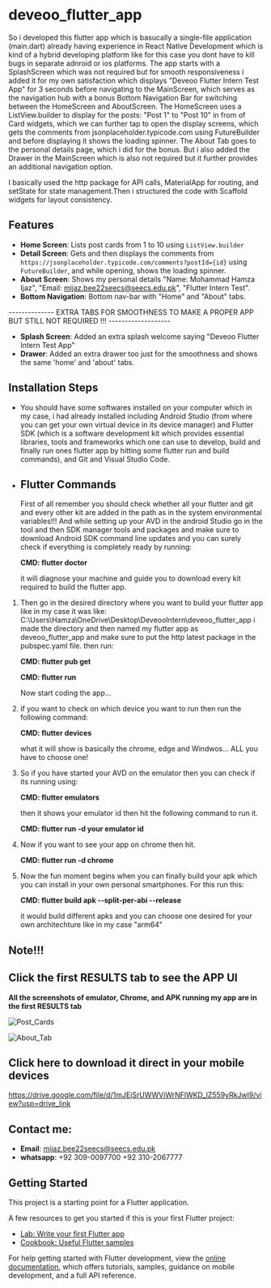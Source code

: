 # deveoo_flutter_app

So i developed this flutter app which is basucally a single-file application (main.dart) already having experience in React Native Development which is kind of a hybrid developing platform like for this case you dont have to kill bugs in separate adnroid or ios platforms.
The app starts with a SplashScreen which was not required but for smooth responsiveness i added it for my own satisfaction which displays "Deveoo Flutter Intern Test App" for 3 seconds before navigating to the MainScreen, which serves as the navigation hub with a bonus Bottom Navigation Bar for switching between the HomeScreen and AboutScreen. The HomeScreen uses a ListView.builder to display for the posts: "Post 1" to "Post 10" in from of Card widgets, which we can further tap to open the display screens, which gets the comments from jsonplaceholder.typicode.com using FutureBuilder and before displaying it shows the loading spinner. The About Tab goes to the  personal details page, which i did for the bonus. But i also added the Drawer in the MainScreen which is also not required but it further  provides an additional navigation option.

I basically  used the http package for API calls, MaterialApp for routing, and setState for state management.Then i structured the code with   Scaffold widgets for layout consistency.

## Features
- **Home Screen**: Lists post cards from 1 to 10  using `ListView.builder`
- **Detail Screen**: Gets and then displays the comments from `https://jsonplaceholder.typicode.com/comments?postId={id}` using `FutureBuilder`, and while opening, shows the loading spinner.
- **About Screen**: Shows my personal details
 "Name: Mohammad Hamza Ijaz", 
 "Email: mijaz.bee22seecs@seecs.edu.pk", 
 "Flutter Intern Test".
- **Bottom Navigation**: Bottom nav-bar with "Home" and "About" tabs.


-------------- EXTRA TABS FOR SMOOTHNESS TO MAKE A PROPER APP BUT STILL NOT REQUIRED !!! -------------------

- **Splash Screen**: Added an extra splash welcome saying "Deveoo Flutter Intern Test App"
- **Drawer**: Added an extra drawer too just for the smoothness and shows the same 'home' and 'about' tabs.

## Installation Steps
 - You should have some softwares installed on your computer which in my case, i had already installed including Android Studio (from where you can get your own virtual device in its device manager) and Flutter SDK (which is a software development kit which provides essential libraries, tools and frameworks which one can use to develop, build and finally run ones flutter app by hitting some flutter run and build commands), and Git and Visual Studio Code.

  - ## Flutter Commands
    First of all remember you should check whether all your flutter and git and every other kit are added in the path as in the system environmental variables!!!
    And while setting up your AVD in the android Studio go in the tool and then SDK manager tools and packages and make sure to download Android SDK command line updates and you can surely check if everything is completely ready by running:

      **CMD: flutter doctor**
   
    it will diagnose your machine and guide you to download every kit required to build the flutter app.

 1. Then go in the desired directory where you want to build your flutter app like in my case it was like:
      C:\Users\Hamza\OneDrive\Desktop\DeveooIntern\deveoo_flutter_app
    i made the directory and then named my flutter app as deveoo_flutter_app and make sure to put the http latest package in the pubspec.yaml file.
    then run:
    
     **CMD: flutter pub get**
    
     **CMD: flutter run**
    

    Now start coding the app...

 3. if you want to check on which device you want to run then run the following command:
    
      **CMD: flutter devices**
    
    what it will show is basically the chrome, edge and Windwos... ALL you have to choose one!

 5. So if you have started your AVD on the emulator then you can check if its running using:
    
      **CMD: flutter emulators**
    
    then it shows your emulator id then hit the following command to run it.
    
      **CMD: flutter run -d your emulator id**

 7. Now if you want to see your app on chrome then hit.
  
      **CMD: flutter run -d chrome**

 9. Now the fun moment begins when you can finally build your apk which you can install in your own personal smartphones. For this run this:
     
      **CMD: flutter build apk --split-per-abi --release**
    
    it would build different apks and you can choose one desired for your own architechture like in my case "arm64"


## Note!!!

## Click the first RESULTS tab to see the APP UI 

**All the screenshots of emulator, Chrome, and APK running my app are in the first RESULTS tab**



![Post_Cards](https://github.com/user-attachments/assets/d0063125-6482-469a-8e8e-6871c53d77ff)





![About_Tab](https://github.com/user-attachments/assets/f169040f-5766-4fa9-9003-3bceb3d510c1)






## Click here to download it direct in your mobile devices


https://drive.google.com/file/d/1mJEjSrUWWViWrNFlWKD_lZ559yRkJwl9/view?usp=drive_link


   
## Contact me:
   - **Email**: mijaz.bee22seecs@seecs.edu.pk
   - **whatsapp**: +92 309-0097700
                   +92 310-2067777
   

## Getting Started

This project is a starting point for a Flutter application.

A few resources to get you started if this is your first Flutter project:

- [Lab: Write your first Flutter app](https://docs.flutter.dev/get-started/codelab)
- [Cookbook: Useful Flutter samples](https://docs.flutter.dev/cookbook)

For help getting started with Flutter development, view the
[online documentation](https://docs.flutter.dev/), which offers tutorials,
samples, guidance on mobile development, and a full API reference.


